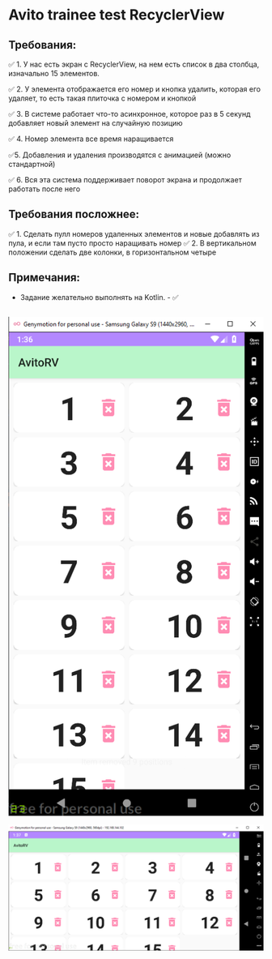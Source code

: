 # Avito trainee test RecyclerView

## Требования:
 :white_check_mark: 1. У нас есть экран с RecyclerView, на нем есть список в два столбца, изначально 15 элементов.

 :white_check_mark: 2. У элемента отображается его номер и кнопка удалить, которая его удаляет, то есть такая плиточка с номером и кнопкой

 :white_check_mark: 3. В системе работает что-то асинхронное, которое раз в 5 секунд добавляет новый элемент на случайную позицию

 :white_check_mark: 4. Номер элемента все время наращивается

  :white_check_mark:5.  Добавления и удаления производятся с анимацией (можно стандартной)

  :white_check_mark: 6.  Вся эта система поддерживает поворот экрана и продолжает работать после него

## Требования посложнее:

:white_check_mark: 1. Сделать пулл номеров удаленных элементов и новые добавлять из пула, и если там пусто просто наращивать номер
 :white_check_mark: 2.  В вертикальном положении сделать две колонки, в горизонтальном четыре
 ## Примечания:

 - Задание желательно выполнять на Kotlin. - :white_check_mark:


##
![](screenshots/Screenshot_8.png)


![](screenshots/Screenshot_10.png)